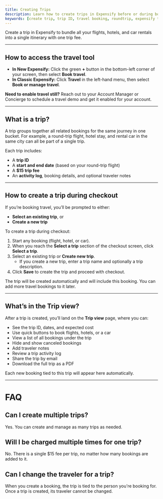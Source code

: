 ```yaml
---
title: Creating Trips
description: Learn how to create trips in Expensify before or during booking, and how to manage multiple travel components under one itinerary.
keywords: [create trip, trip ID, travel booking, roundtrip, expensify travel, classic, new expensify]
---
```


<div id="new-expensify" markdown="1">

Create a trip in Expensify to bundle all your flights, hotels, and car rentals into a single itinerary with one trip fee.

---

## How to access the travel tool

- **In New Expensify:** Click the green **+** button in the bottom-left corner of your screen, then select **Book travel**.
- **In Classic Expensify:** Click **Travel** in the left-hand menu, then select **Book or manage travel**.

**Need to enable travel still?** Reach out to your Account Manager or Concierge to schedule a travel demo and get it enabled for your account.

---

## What is a trip?

A trip groups together all related bookings for the same journey in one bucket. For example, a round-trip flight, hotel stay, and rental car in the same city can all be part of a single trip.

Each trip includes:
- A **trip ID**
- A **start and end date** (based on your round-trip flight)
- A **$15 trip fee**
- An **activity log**, booking details, and optional traveler notes

---

## How to create a trip during checkout

If you’re booking travel, you’ll be prompted to either:
- **Select an existing trip**, or
- **Create a new trip**

To create a trip during checkout:
1. Start any booking (flight, hotel, or car).
2. When you reach the **Select a trip** section of the checkout screen, click **Select a trip**.
3. Select an existing trip or **Create new trip**.
    - If you create a new trip, enter a trip name and optionally a trip description.
4. Click **Save** to create the trip and proceed with checkout.

The trip will be created automatically and will include this booking. You can add more travel bookings to it later.

---

## What’s in the Trip view?

After a trip is created, you’ll land on the **Trip view** page, where you can:
- See the trip ID, dates, and expected cost
- Use quick buttons to book flights, hotels, or a car
- View a list of all bookings under the trip
- Hide and show canceled bookings
- Add traveler notes
- Review a trip activity log
- Share the trip by email
- Download the full trip as a PDF

Each new booking tied to this trip will appear here automatically.

---

# FAQ

## Can I create multiple trips?
Yes. You can create and manage as many trips as needed.

## Will I be charged multiple times for one trip?
No. There is a single $15 fee per trip, no matter how many bookings are added to it.

## Can I change the traveler for a trip?
When you create a booking, the trip is tied to the person you're booking for. Once a trip is created, its traveler cannot be changed.

</div>

